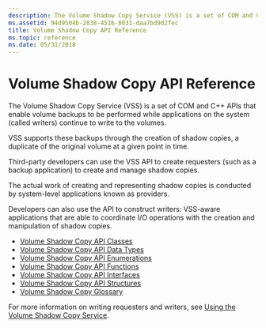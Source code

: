 ```yaml
---
description: The Volume Shadow Copy Service (VSS) is a set of COM and C++ APIs that enable volume backups to be performed while applications on the system (called writers) continue to write to the volumes.
ms.assetid: 94d9504b-2838-4516-8031-daa7bd9d2fec
title: Volume Shadow Copy API Reference
ms.topic: reference
ms.date: 05/31/2018
---
```


# Volume Shadow Copy API Reference

The Volume Shadow Copy Service (VSS) is a set of COM and C++ APIs that enable volume backups to be performed while applications on the system (called writers) continue to write to the volumes.

VSS supports these backups through the creation of shadow copies, a duplicate of the original volume at a given point in time.

Third-party developers can use the VSS API to create requesters (such as a backup application) to create and manage shadow copies.

The actual work of creating and representing shadow copies is conducted by system-level applications known as providers.

Developers can also use the API to construct writers: VSS-aware applications that are able to coordinate I/O operations with the creation and manipulation of shadow copies.

-   [Volume Shadow Copy API Classes](volume-shadow-copy-api-classes.md)
-   [Volume Shadow Copy API Data Types](volume-shadow-copy-api-data-types.md)
-   [Volume Shadow Copy API Enumerations](volume-shadow-copy-api-enumeration-types.md)
-   [Volume Shadow Copy API Functions](volume-shadow-copy-api-functions.md)
-   [Volume Shadow Copy API Interfaces](volume-shadow-copy-api-interfaces.md)
-   [Volume Shadow Copy API Structures](volume-shadow-copy-api-structures.md)
-   [Volume Shadow Copy Glossary](volume-shadow-copy-glossary.md)

For more information on writing requesters and writers, see [Using the Volume Shadow Copy Service](using-the-volume-shadow-copy-service.md).

 

 



